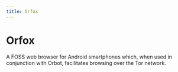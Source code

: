 ```yaml
---
title: Orfox
---
```

# Orfox

A FOSS web browser for Android smartphones which, when used in conjunction with Orbot, facilitates browsing over the Tor network.
